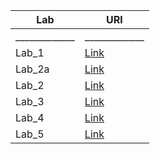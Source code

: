 Lab         | URl
------------- | -------------
_____________ | _____________
| Lab_1  |  [Link](https://github.com/Normalstrafe/lab1/tree/master/Lab_1)|
| Lab_2a |  [Link](https://github.com/Normalstrafe/lab1/tree/master/Lab_2a)|
| Lab_2  |  [Link](https://github.com/Normalstrafe/lab1/tree/master/Lab_2)|
| Lab_3  |  [Link](https://github.com/Normalstrafe/lab1/tree/master/Lab_3)|
| Lab_4  |  [Link](https://github.com/Normalstrafe/lab1/tree/master/lab_4)|
| Lab_5  |  [Link](https://github.com/Normalstrafe/lab1/tree/master/Lab_5)|
